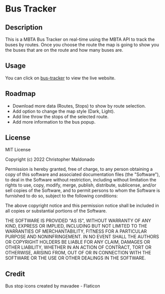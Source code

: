 # Bus Tracker

## Description
This is a MBTA Bus Tracker on real-time using the MBTA API to track the buses by routes.
Once you choose the route the map is going to show you the buses that are on the route and how many buses are.

## Usage 
You can click on [bus-tracker](https://christopher4040.github.io/bus-tracker/) to view the live website. 

## Roadmap
- Download more data (Routes, Stops) to show by route selection.
- Add option to change the map style (Dark, Light).
- Add line throw the stops of the selected route.
- Add more information to the bus popup.
 
## License
MIT License

Copyright (c) 2022 Christopher Maldonado

Permission is hereby granted, free of charge, to any person obtaining a copy
of this software and associated documentation files (the "Software"), to deal
in the Software without restriction, including without limitation the rights
to use, copy, modify, merge, publish, distribute, sublicense, and/or sell
copies of the Software, and to permit persons to whom the Software is
furnished to do so, subject to the following conditions:

The above copyright notice and this permission notice shall be included in all
copies or substantial portions of the Software.

THE SOFTWARE IS PROVIDED "AS IS", WITHOUT WARRANTY OF ANY KIND, EXPRESS OR
IMPLIED, INCLUDING BUT NOT LIMITED TO THE WARRANTIES OF MERCHANTABILITY,
FITNESS FOR A PARTICULAR PURPOSE AND NONINFRINGEMENT. IN NO EVENT SHALL THE
AUTHORS OR COPYRIGHT HOLDERS BE LIABLE FOR ANY CLAIM, DAMAGES OR OTHER
LIABILITY, WHETHER IN AN ACTION OF CONTRACT, TORT OR OTHERWISE, ARISING FROM,
OUT OF OR IN CONNECTION WITH THE SOFTWARE OR THE USE OR OTHER DEALINGS IN THE
SOFTWARE.

## Credit
Bus stop icons created by mavadee - Flaticon
